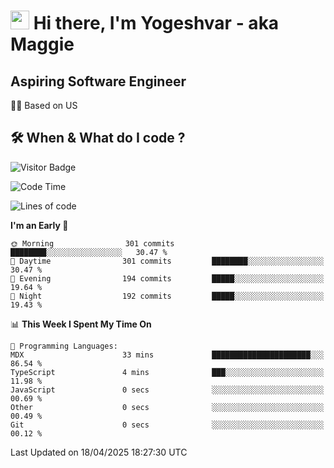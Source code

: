 <h1><img src="https://emojis.slackmojis.com/emojis/images/1531849430/4246/blob-sunglasses.gif?1531849430" width="30"/> Hi there, I'm Yogeshvar - aka Maggie</h1>

## Aspiring Software Engineer
🏂🏻  Based on US 

## 🛠 When & What do I code ?  

![Visitor Badge](https://visitor-badge.feriirawann.repl.co?username=yogeshvar&repo=yogeshvar&label=Visitors&style=plastic&color=%23457BFF&contentType=svg)

<!--START_SECTION:waka-->
![Code Time](http://img.shields.io/badge/Code%20Time-2%2C927%20hrs%2047%20mins-blue)

![Lines of code](https://img.shields.io/badge/From%20Hello%20World%20I%27ve%20Written-3.9%20million%20lines%20of%20code-blue)

**I'm an Early 🐤** 

```text
🌞 Morning                301 commits         ████████░░░░░░░░░░░░░░░░░   30.47 % 
🌆 Daytime                301 commits         ████████░░░░░░░░░░░░░░░░░   30.47 % 
🌃 Evening                194 commits         █████░░░░░░░░░░░░░░░░░░░░   19.64 % 
🌙 Night                  192 commits         █████░░░░░░░░░░░░░░░░░░░░   19.43 % 
```


📊 **This Week I Spent My Time On** 

```text
💬 Programming Languages: 
MDX                      33 mins             ██████████████████████░░░   86.54 % 
TypeScript               4 mins              ███░░░░░░░░░░░░░░░░░░░░░░   11.98 % 
JavaScript               0 secs              ░░░░░░░░░░░░░░░░░░░░░░░░░   00.69 % 
Other                    0 secs              ░░░░░░░░░░░░░░░░░░░░░░░░░   00.49 % 
Git                      0 secs              ░░░░░░░░░░░░░░░░░░░░░░░░░   00.12 % 
```


 Last Updated on 18/04/2025 18:27:30 UTC
<!--END_SECTION:waka-->
